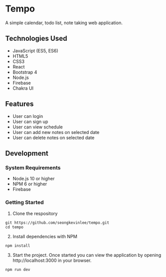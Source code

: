 # Tempo

A simple calendar, todo list, note taking web application.


## Technologies Used
* JavaScript (ES5, ES6)
* HTML5
* CSS3
* React
* Bootstrap 4
* Node.js
* Firebase
* Chakra UI

## Features
* User can login
* User can sign up
* User can view schedule
* User can add new notes on selected date
* User can delete notes on selected date

## Development
### System Requirements
* Node.js 10 or higher
* NPM 6 or higher
* Firebase

### Getting Started
1. Clone the respository
```
git https://github.com/seongkevinlee/tempo.git
cd tempo
```
2. Install dependencies with NPM
```
npm install
```
3. Start the project. Once started you can view the application by opening http://localhost:3000 in your browser.
```
npm run dev
```
